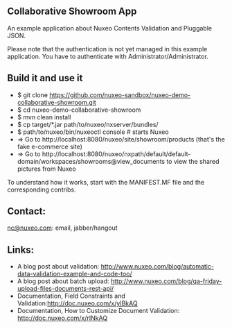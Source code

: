 Collaborative Showroom App
--------------------------

An example application about Nuxeo Contents Validation and Pluggable JSON.

Please note that the authentication is not yet managed in this example application. You have to authenticate with Administrator/Administrator.

Build it and use it
-------------------

- $ git clone https://github.com/nuxeo-sandbox/nuxeo-demo-collaborative-showroom.git
- $ cd nuxeo-demo-collaborative-showroom
- $ mvn clean install
- $ cp target/*.jar path/to/nuxeo/nxserver/bundles/
- $ path/to/nuxeo/bin/nuxeoctl console # starts Nuxeo
- => Go to http://localhost:8080/nuxeo/site/showroom/products (that's the fake e-commerce site)
- => Go to http://localhost:8080/nuxeo/nxpath/default/default-domain/workspaces/showrooms@view_documents to view the shared pictures from Nuxeo

To understand how it works, start with the MANIFEST.MF file and the corresponding contribs.

Contact:
--------

nc@nuxeo.com: email, jabber/hangout

Links:
------

- A blog post about validation: http://www.nuxeo.com/blog/automatic-data-validation-example-and-code-too/
- A blog post about batch upload: http://www.nuxeo.com/blog/qa-friday-upload-files-documents-rest-api/
- Documentation, Field Constraints and Validation:http://doc.nuxeo.com/x/yIBkAQ
- Documentation, How to Customize Document Validation: http://doc.nuxeo.com/x/rINkAQ
